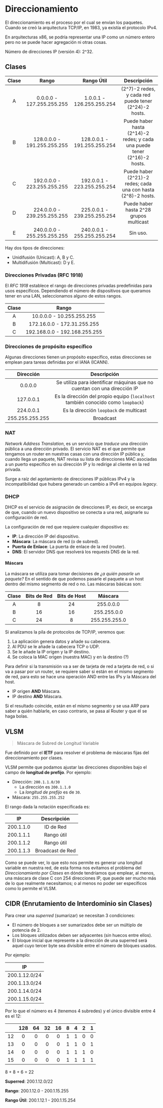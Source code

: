 # Direccionamiento

El direccionamiento es el proceso por el cual se envían los paquetes. Cuando se creó la arquitectura TCP/IP, en 1983, ya existía el protocolo IPv4.

En arquitecturas x86, se podría representar una IP como un número entero pero no se puede hacer agregación ni otras cosas.

Número de direcciones IP (versión 4): 2^32.

## Clases

| Clase |            Rango            |         Rango Útil          |                               Descripción                                |
| :---: | :-------------------------: | :-------------------------: | :----------------------------------------------------------------------: |
|   A   |  0.0.0.0 - 127.255.255.255  |  1.0.0.1 - 126.255.255.254  |          (2^7)-2 redes, y cada red puede tener (2^24)-2 hosts.           |
|   B   | 128.0.0.0 - 191.255.255.255 | 128.0.0.1 - 191.255.255.254 | Puede haber hasta (2^14)-2 redes; y cada una puede tener (2^16)-2 hosts. |
|   C   | 192.0.0.0 - 223.255.255.255 | 192.0.0.1 - 223.255.255.254 |      Puede haber (2^21)-2 redes; cada una con hasta (2^8)-2 hosts.       |
|   D   | 224.0.0.0 - 239.255.255.255 | 225.0.0.1 - 239.255.255.254 |                 Puede haber hasta 2^28 grupos multicast                  |
|   E   | 240.0.0.0 - 255.255.255.255 | 240.0.0.1 - 255.255.255.254 |                                 Sin uso.                                 |

Hay dos tipos de direcciones:

- Unidifusión (Unicast): A, B y C.
- Multidifusión (Multicast): D y E.

### Direcciones Privadas (RFC 1918)

El _RFC 1918_ establece el rango de direcciones privadas predefinidas para usos específicos. Dependiendo el número de dispositivos que queramos tener en una LAN, seleccionamos alguno de estos rangos.

| Clase |             Rango             |
| :---: | :---------------------------: |
|   A   |   10.0.0.0 - 10.255.255.255   |
|   B   |  172.16.0.0 - 172.31.255.255  |
|   C   | 192.168.0.0 - 192.168.255.255 |

### Direcciones de propósito específico

Algunas direcciones tienen un propósito específico, estas direcciones se emplean para tareas definidas por el IANA (ICANN).

|    Dirección    |                                   Descripción                                    |
| :-------------: | :------------------------------------------------------------------------------: |
|     0.0.0.0     |     Se utiliza para identificar máquinas que no cuentan con una dirección IP     |
|    127.0.0.1    | Es la dirección del propio equipo (`localhost` también conocido como `loopback`) |
|    224.0.0.1    |                     Es la dirección `loopback` de multicast                      |
| 255.255.255.255 |                                    Broadcast                                     |

### NAT

_Network Address Translation_, es un servicio que _traduce_ una dirección pública a una dirección privado. El servicio NAT es el que permite que tengamos un router en nuestras casas con una dirección IP pública y, cuando llega un paquete, NAT revisa su lista de direcciones MAC asociadas a un puerto específico en su dirección IP y lo redirige al cliente en la red privada.

Surge a raíz del agotamiento de direcciones IP públicas IPv4 y la incompatibilidad que hubera generado un cambio a IPv6 en equipos _legacy_.

### DHCP

DHCP es el servicio de asignación de direcciones IP, es decir, se encarga de que, cuando un nuevo dispositivo se conecta a una red, asignarle su configuración de red.

La configuración de red que requiere cualquier dispositivo es:

- **IP**: La dirección IP del dispositivo.
- **Máscara**: La máscara de red (o de subred).
- **Puerta de Enlace**: La puerta de enlace de la red (router).
- **DNS**: El servidor DNS que resolverá los requests DNS de la red.

#### Máscara

La máscara se utiliza para tomar decisiones de _¿a quién pasarle un paquete?_ En el sentido de que podemos pasarle el paquete a un host dentro del mismo segmento de red o no. Las máscaras básicas son:

| Clase | Bits de Red | Bits de Host |    Máscara    |
| :---: | :---------: | :----------: | :-----------: |
|   A   |      8      |      24      |   255.0.0.0   |
|   B   |     16      |      16      |  255.255.0.0  |
|   C   |     24      |      8       | 255.255.255.0 |

Si analizamos la pila de protocolos de TCP/IP, veremos que:

1. La aplicación genera datos y añade su cabecera.
2. Al PDU se le añade la cabecera TCP o UDP.
3. Se le añade la IP origen y la IP destino.
4. Se coloca la MAC origen (nuestra MAC) y en la destino (?)

Para definir si la transmisión va a ser de tarjeta de red a tarjeta de red, o si va a pasar por un router, se requiere saber si están en el mismo segmento de red, para esto se hace una operación AND entre las IPs y la Máscara del host.

- IP origen **AND** Máscara.
- IP destino **AND** Máscara.

Si el resultado coincide, están en el mismo segmento y se usa ARP para saber a quién hablarle, en caso contrario, se pasa al Router y que él se haga bolas.

## VLSM

> Máscara de Subred de Longitud Variable

Fue definido por el **IETF** para resolver el problema de máscaras fijas del direccionamiento por clases.

VLSM permite que podamos ajustar las direcciones disponibles bajo el campo de **longitud de prefijo**. Por ejemplo:

- Dirección: `200.1.1.0/30`
  - La dirección es `200.1.1.0`
  - La _longitud de prefijo_ es de `30`.
- Máscara: `255.255.255.252`

El rango dada la notación especificada es:

|    IP     |   Descripción    |
| :-------: | :--------------: |
| 200.1.1.0 |    ID de Red     |
| 200.1.1.1 |    Rango útil    |
| 200.1.1.2 |    Rango útil    |
| 200.1.1.3 | Broadcast de Red |

Como se puede ver, lo que esto nos permite es generar una longitud variable en nuestra red, de esta forma nos evitamos el problema del _Direccionamiento por Clases_ en dónde tendríamos que emplear, al menos, una máscara de clase C con 254 direcciones IP, que puede ser mucho más de lo que realmente necesitamos; o al menos no poder ser específicos como lo permite el VLSM.

## CIDR (Enrutamiento de Interdominio sin Clases)

Para crear una *superred* (sumarizar) se necesitan 3 condiciones:

- El número de bloques a ser sumarizados debe ser un múltiplo de potencia de 2.
- Los bloques utilizados deben ser adyacentes (sin huecos entre ellos).
- El bloque inicial que represente a la dirección de una superred será aquel cuyo tercer byte sea divisible entre el número de bloques usados. 

Por ejemplo:

|IP|
|:---:|
|200.1.12.0/24|
|200.1.13.0/24|
|200.1.14.0/24|
|200.1.15.0/24|

Por lo que el número es 4 (tenemos 4 subredes) y el único divisible entre 4 es el 12:

||128|64|32|16|8|4|2|1|
|:---:|:---:|:---:|:---:|:---:|:---:|:---:|:---:|:---:|
|12|0|0|0|0|1|1|0|0|
|13|0|0|0|0|1|1|0|1|
|14|0|0|0|0|1|1|1|0|
|15|0|0|0|0|1|1|1|1|

8 + 8 + 6 = 22

**Superred**: 200.1.12.0/22

**Rango**: 200.1.12.0 - 200.1.15.255

**Rango Útil**: 200.1.12.1 - 200.1.15.254

